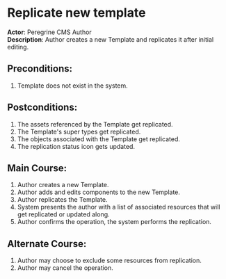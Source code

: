 # Replicate new template

**Actor**: Peregrine CMS Author  
**Description**: Author creates a new Template and replicates it after initial editing.

## Preconditions:
1. Template does not exist in the system.

## Postconditions:
1. The assets referenced by the Template get replicated.
1. The Template's super types get replicated.
1. The objects associated with the Template get replicated.
1. The replication status icon gets updated.

## Main Course:
1. Author creates a new Template.
1. Author adds and edits components to the new Template.
1. Author replicates the Template.
1. System presents the author with a list of associated resources that
   will get replicated or updated along.
1. Author confirms the operation, the system performs the replication.

## Alternate Course:
1. Author may choose to exclude some resources from replication.
1. Author may cancel the operation.